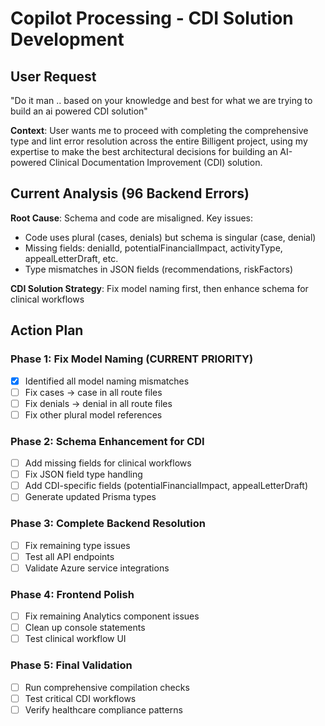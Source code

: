 # Copilot Processing - CDI Solution Development

## User Request

"Do it man .. based on your knowledge and best for what we are trying to build an ai powered CDI solution"

**Context**: User wants me to proceed with completing the comprehensive type and lint error resolution across the entire Billigent project, using my expertise to make the best architectural decisions for building an AI-powered Clinical Documentation Improvement (CDI) solution.

## Current Analysis (96 Backend Errors)

**Root Cause**: Schema and code are misaligned. Key issues:

- Code uses plural (cases, denials) but schema is singular (case, denial)
- Missing fields: denialId, potentialFinancialImpact, activityType, appealLetterDraft, etc.
- Type mismatches in JSON fields (recommendations, riskFactors)

**CDI Solution Strategy**: Fix model naming first, then enhance schema for clinical workflows

## Action Plan

### Phase 1: Fix Model Naming (CURRENT PRIORITY)

- [x] Identified all model naming mismatches
- [ ] Fix cases → case in all route files
- [ ] Fix denials → denial in all route files
- [ ] Fix other plural model references

### Phase 2: Schema Enhancement for CDI

- [ ] Add missing fields for clinical workflows
- [ ] Fix JSON field type handling
- [ ] Add CDI-specific fields (potentialFinancialImpact, appealLetterDraft)
- [ ] Generate updated Prisma types

### Phase 3: Complete Backend Resolution

- [ ] Fix remaining type issues
- [ ] Test all API endpoints
- [ ] Validate Azure service integrations

### Phase 4: Frontend Polish

- [ ] Fix remaining Analytics component issues
- [ ] Clean up console statements
- [ ] Test clinical workflow UI

### Phase 5: Final Validation

- [ ] Run comprehensive compilation checks
- [ ] Test critical CDI workflows
- [ ] Verify healthcare compliance patterns
